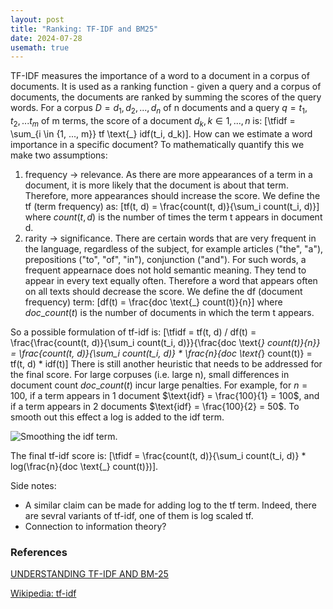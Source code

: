 ```yaml
---
layout: post
title: "Ranking: TF-IDF and BM25"
date: 2024-07-28
usemath: true
---
```

$$
\newcommand{\tf}{\text{tf}}
\newcommand{\idf}{\text{idf}}
\newcommand{\df}{\text{df}}
\newcommand{\tfidf}{\text{tf-idf}}
$$
TF-IDF measures the importance of a word to a document in a corpus of documents. It is used as a ranking function - given a query and a corpus of documents, the documents are ranked by summing the scores of the query words. 
For a corpus $D={d_1, d_2, ..., d_n}$ of n documents and a query $q={t_1, t_2, ... t_m}$ of m terms, the score of a document $d_k, k \in {1, ..., n}$ is: 
\[\tfidf = \sum_{i \in \{1, ..., m\}} tf \text{_} idf(t_i, d_k)\].
How can we estimate a word importance in a specific document? To mathematically quantify this we make two assumptions:
1. frequency -> relevance.
As there are more appearances of a term in a document, it is more likely that the document is about that term. Therefore, more appearances should increase the score. We define the tf (term frequency) as:
\[tf(t, d) = \frac{count(t, d)}{\sum_i count(t_i, d)}\]
where $count(t, d)$ is the number of times the term t appears in document d.
3. rarity -> significance.
There are certain words that are very frequent in the language, regardless of the subject, for example articles ("the", "a"), prepositions ("to", "of", "in"), conjunction ("and"). For such words, a frequent appearnace does not hold semantic meaning. They tend to appear in every text equally often. Therefore a word that appears often on all texts should decrease the score. We define the df (document frequency) term:
\[df(t) = \frac{doc \text{_} count(t)}{n}\]
where $doc \text{_} count(t)$ is the number of documents in which the term t appears.

So a possible formulation of tf-idf is:
\[\tfidf = tf(t, d) / df(t) = \frac{\frac{count(t, d)}{\sum_i count(t_i, d)}}{\frac{doc \text{_} count(t)}{n}} = \frac{count(t, d)}{\sum_i count(t_i, d)} * \frac{n}{doc \text{_} count(t)} = tf(t, d) * idf(t)\]
There is still another heuristic that needs to be addressed for the final score. For large corpuses (i.e. large n), small differences in document count $doc \text{_} count(t)$ incur large penalties. For example, for $n=100$, if a term appears in 1 document $\text{idf} = \frac{100}{1} = 100$, and if a term appears in 2 documents $\text{idf} = \frac{100}{2} = 50$. To smooth out this effect a log is added to the idf term. 

<img src="{{ site.github.url }}/assets/img/tfidf/log_idf.png" alt="Smoothing the idf term.">

The final tf-idf score is:
\[\tfidf = \frac{count(t, d)}{\sum_i count(t_i, d)} * log(\frac{n}{doc \text{_} count(t)})\].

Side notes:
* A similar claim can be made for adding log to the tf term. Indeed, there are sevral variants of tf-idf, one of them is log scaled tf.
* Connection to information theory?


### References
[UNDERSTANDING TF-IDF AND BM-25](https://kmwllc.com/index.php/2020/03/20/understanding-tf-idf-and-bm-25/)

[Wikipedia: tf-idf](https://en.wikipedia.org/wiki/Tf%E2%80%93idf#)
